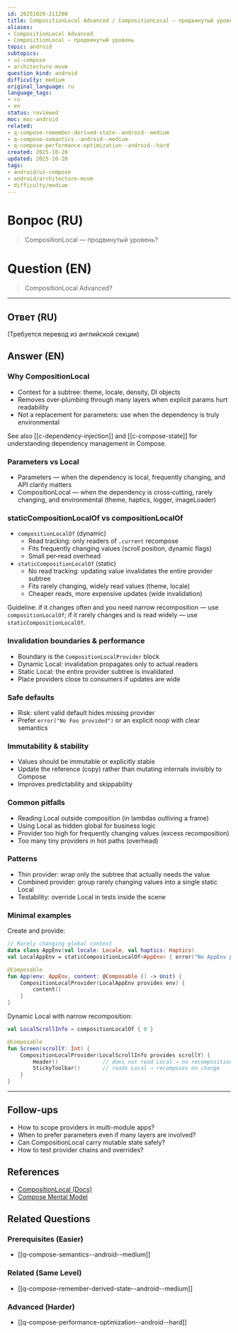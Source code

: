 ```yaml
---
id: 20251020-211200
title: CompositionLocal Advanced / CompositionLocal — продвинутый уровень
aliases:
- CompositionLocal Advanced
- CompositionLocal — продвинутый уровень
topic: android
subtopics:
- ui-compose
- architecture-mvvm
question_kind: android
difficulty: medium
original_language: ru
language_tags:
- ru
- en
status: reviewed
moc: moc-android
related:
- q-compose-remember-derived-state--android--medium
- q-compose-semantics--android--medium
- q-compose-performance-optimization--android--hard
created: 2025-10-20
updated: 2025-10-20
tags:
- android/ui-compose
- android/architecture-mvvm
- difficulty/medium
---
```


# Вопрос (RU)
> CompositionLocal — продвинутый уровень?

# Question (EN)
> CompositionLocal Advanced?

---

## Ответ (RU)

(Требуется перевод из английской секции)

## Answer (EN)

### Why CompositionLocal
- Context for a subtree: theme, locale, density, DI objects
- Removes over‑plumbing through many layers when explicit params hurt readability
- Not a replacement for parameters: use when the dependency is truly environmental

See also [[c-dependency-injection]] and [[c-compose-state]] for understanding dependency management in Compose.

### Parameters vs Local
- Parameters — when the dependency is local, frequently changing, and API clarity matters
- CompositionLocal — when the dependency is cross‑cutting, rarely changing, and environmental (theme, haptics, logger, imageLoader)

### staticCompositionLocalOf vs compositionLocalOf
- `compositionLocalOf` (dynamic)
  - Read tracking: only readers of `.current` recompose
  - Fits frequently changing values (scroll position, dynamic flags)
  - Small per‑read overhead
- `staticCompositionLocalOf` (static)
  - No read tracking: updating value invalidates the entire provider subtree
  - Fits rarely changing, widely read values (theme, locale)
  - Cheaper reads, more expensive updates (wide invalidation)

Guideline: if it changes often and you need narrow recomposition — use `compositionLocalOf`; if it rarely changes and is read widely — use `staticCompositionLocalOf`.

### Invalidation boundaries & performance
- Boundary is the `CompositionLocalProvider` block
- Dynamic Local: invalidation propagates only to actual readers
- Static Local: the entire provider subtree is invalidated
- Place providers close to consumers if updates are wide

### Safe defaults
- Risk: silent valid default hides missing provider
- Prefer `error("No Foo provided")` or an explicit noop with clear semantics

### Immutability & stability
- Values should be immutable or explicitly stable
- Update the reference (copy) rather than mutating internals invisibly to Compose
- Improves predictability and skippability

### Common pitfalls
- Reading Local outside composition (in lambdas outliving a frame)
- Using Local as hidden global for business logic
- Provider too high for frequently changing values (excess recomposition)
- Too many tiny providers in hot paths (overhead)

### Patterns
- Thin provider: wrap only the subtree that actually needs the value
- Combined provider: group rarely changing values into a single static Local
- Testability: override Local in tests inside the scene

### Minimal examples

Create and provide:
```kotlin
// Rarely changing global context
data class AppEnv(val locale: Locale, val haptics: Haptics)
val LocalAppEnv = staticCompositionLocalOf<AppEnv> { error("No AppEnv provided") }

@Composable
fun App(env: AppEnv, content: @Composable () -> Unit) {
    CompositionLocalProvider(LocalAppEnv provides env) {
        content()
    }
}
```

Dynamic Local with narrow recomposition:
```kotlin
val LocalScrollInfo = compositionLocalOf { 0 }

@Composable
fun Screen(scrollY: Int) {
    CompositionLocalProvider(LocalScrollInfo provides scrollY) {
        Header()              // does not read Local → no recomposition
        StickyToolbar()       // reads Local → recomposes on change
    }
}
```

---

## Follow-ups
- How to scope providers in multi-module apps?
- When to prefer parameters even if many layers are involved?
- Can CompositionLocal carry mutable state safely?
- How to test provider chains and overrides?

## References
- [CompositionLocal (Docs)](https://developer.android.com/jetpack/compose/compositionlocal)
- [Compose Mental Model](https://developer.android.com/develop/ui/compose/mental-model)

## Related Questions

### Prerequisites (Easier)
- [[q-compose-semantics--android--medium]]

### Related (Same Level)
- [[q-compose-remember-derived-state--android--medium]]

### Advanced (Harder)
- [[q-compose-performance-optimization--android--hard]]
